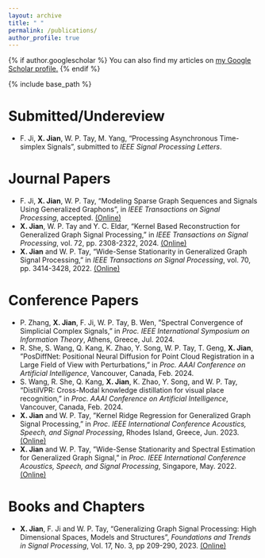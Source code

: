 ```yaml
---
layout: archive
title: " "
permalink: /publications/
author_profile: true
---
```


{% if author.googlescholar %}
  You can also find my articles on <u><a href="{{author.googlescholar}}">my Google Scholar profile</a>.</u>
{% endif %}

{% include base_path %}

Submitted/Undereview
======
* F. Ji, **X. Jian**, W. P. Tay, M. Yang, “Processing Asynchronous Time-simplex Signals”, submitted to _IEEE Signal Processing Letters_.

Journal Papers
======
* F. Ji, **X. Jian**, W. P. Tay, “Modeling Sparse Graph Sequences and Signals Using Generalized Graphons”, in _IEEE Transactions on Signal Processing_, accepted. [(Online)](https://arxiv.org/abs/2312.08124)
* **X. Jian**, W. P. Tay and Y. C. Eldar, “Kernel Based Reconstruction for Generalized Graph Signal Processing,” in _IEEE Transactions on Signal Processing_, vol. 72, pp. 2308-2322, 2024. [(Online)](https://ieeexplore.ieee.org/abstract/document/10510405)
* **X. Jian** and W. P. Tay, “Wide-Sense Stationarity in Generalized Graph Signal Processing,” in _IEEE Transactions on Signal Processing_, vol. 70, pp. 3414-3428, 2022. [(Online)](https://ieeexplore.ieee.org/abstract/document/9802780)

Conference Papers
======
* P. Zhang, **X. Jian**, F. Ji, W. P. Tay, B. Wen, ”Spectral Convergence of Simplicial Complex Signals,” in _Proc. IEEE International Symposium on Information Theory_, Athens, Greece, Jul. 2024.
* R. She, S. Wang, Q. Kang, K. Zhao, Y. Song, W. P. Tay, T. Geng, **X. Jian**, ”PosDiffNet: Positional Neural Diffusion for Point Cloud Registration in a Large Field of View with Perturbations,” in _Proc. AAAI Conference on Artificial Intelligence_, Vancouver, Canada, Feb. 2024.
* S. Wang, R. She, Q. Kang, **X. Jian**, K. Zhao, Y. Song, and W. P. Tay, “DistilVPR: Cross-Modal knowledge distillation for visual place recognition,” in _Proc. AAAI Conference on Artificial Intelligence_, Vancouver, Canada, Feb. 2024.
* **X. Jian** and W. P. Tay, ”Kernel Ridge Regression for Generalized Graph Signal Processing,” in _Proc. IEEE International Conference Acoustics, Speech, and Signal Processing_, Rhodes Island, Greece, Jun. 2023. [(Online)](https://ieeexplore.ieee.org/abstract/document/10096767)
* **X. Jian** and W. P. Tay, ”Wide-Sense Stationarity and Spectral Estimation for Generalized Graph Signal,” in _Proc. IEEE International Conference Acoustics, Speech, and Signal Processing_, Singapore, May. 2022. [(Online)](https://ieeexplore.ieee.org/abstract/document/9747273)

Books and Chapters
======
* **X. Jian**, F. Ji and W. P. Tay, “Generalizing Graph Signal Processing: High Dimensional Spaces, Models and Structures”, _Foundations and Trends in Signal Processing_, Vol. 17, No. 3, pp 209-290, 2023. [(Online)](https://www.nowpublishers.com/article/Details/SIG-119)
